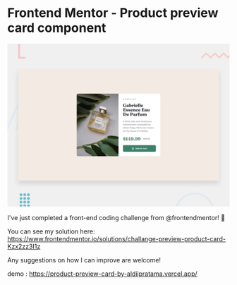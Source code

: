 # Frontend Mentor - Product preview card component

![Design preview for the Product preview card component coding challenge](./design/desktop-preview.jpg)

I've just completed a front-end coding challenge from @frontendmentor! 🎉

You can see my solution here: https://www.frontendmentor.io/solutions/challange-preview-product-card-Kzx2zz3I1z

Any suggestions on how I can improve are welcome!

demo : https://product-preview-card-by-aldiipratama.vercel.app/
